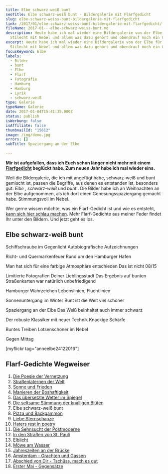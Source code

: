 ```yaml
---
title: Elbe schwarz-weiß bunt
seoTitle: Elbe schwarz-weiß bunt - Bildergalerie mit Flarfgedicht
slug: elbe-schwarz-weiss-bunt-bildergalerie-mit-flarfgedicht
link: /2017/01/elbe-schwarz-weiss-bunt-bildergalerie-mit-flarfgedicht/
fileName: 2017-01---elbe-schwarz-weiss-bunt.md
description: Heute habe ich mal wieder eine Bildergalerie von der Elbe für Euch.
  Stilecht mit Nebel und allem was dazu gehört und obendrauf noch ein Gedicht.
excerpt: Heute habe ich mal wieder eine Bildergalerie von der Elbe für Euch.
  Stilecht mit Nebel und allem was dazu gehört und obendrauf noch ein Gedicht.
focusKeyword: Elbe
labels:
  - Bilder
  - bunt
  - Elbe
  - Flarf
  - Fotografie
  - Hamburg
  - Hamburg
  - Lyrik
  - schwarz-weiß
type: Galerie
typeName: Galerie
date: 2017-01-04T15:41:35.000Z
status: publish
isWerbung: false
isAffiliate: false
thumbnailId: "15612"
image: /img/demo.jpg
errors: []
subTitle: Spaziergang an der Elbe
  
---
```


**Mir ist aufgefallen, dass ich Euch schon länger nicht mehr mit einem
[Flarfgedicht](/?s=Flarf) beglückt habe. Zum neuen Jahr habe ich mal wieder
eins.**

Weil die Bildergalerie, die ich mit angefügt habe, schwarz-weiß und bunt
gemischt ist, passen die Begriffe, aus denen es entstanden ist, besonders gut:
_Elbe_ , _schwarz-weiß_ und _bunt_ . Die Bilder habe ich an Weihnachten an der
Elbe aufgenommen, als ich dort einen Genesungsspaziergang gemacht habe.
Stimmungsvoll im Nebel.

Wer gerne wissen möchte, was ein Flarf-Gedicht ist und wie es entsteht,
[kann sich hier schlau machen](/2016/03/flarf-inspiration-aus-dem-internet-die-poesie-der-vernetzung/).
Mehr Flarf-Gedichte aus meiner Feder findet Ihr unter den Bildern. Und jetzt
geht es los.

## Elbe schwarz-weiß bunt

Schiffschraube im Gegenlicht Autobiografische Aufzeichnungen

Richt- und Quermarkenfeuer Rund um den Hamburger Hafen

Man hat sich für eine farbige Atmosphäre entschieden Das ist nicht 08/15

Limitierte Fotografien Deiner Lieblingsstadt Das Ergebnis auf bunten
Straßenkarten war natürlich unbefriedigend

Hamburger Wahrzeichen Lebenslinien, Fluchtlinien

Sonnenuntergang im Winter Bunt ist die Welt viel schöner

Spaziergang an der Elbe Das Weiß beinhaltet auch immer schwarz

Der robuste Klassiker mit neuer Technik Knackige Schärfe

Buntes Treiben Lotsenschoner im Nebel

Gegen Mittag

[myflickr tag="anneelbe24122016"]

## Flarf-Gedichte Wegweiser

1.  [Die Poesie der Vernetzung](/2016/03/flarf-inspiration-aus-dem-internet-die-poesie-der-vernetzung/)
1.  [Straßenlaternen der Welt](/2016/03/strassenlaternen-der-welt-eine-romantische-bildergalerie/)
1.  [Sonne und Frieden](/2016/03/sonne-und-frieden/)
1.  [Manieren der Boshaftigkeit](/2016/04/manieren-der-boshaftigkeit/)
1.  [Das übersetzte Wetter im Spiegel](/2016/05/das-uebersetzte-wetter-im-spiegel/)
1.  [Die seltsame Stimmung der knalligen Blüten](/2016/10/die-seltsame-stimmung-der-knalligen-blueten/)
1.  Elbe schwarz-weiß bunt
1.  [Pizza und Backgammon](/2017/01/drei-koenige/)
1.  [Liebe Sternschanze](/2017/01/liebe-sternschanze/)
1.  [Haters rest in poetry](/2017/02/haters-rest-in-poetry/)
1.  [Die Sehnsucht der Postmoderne](/2017/02/die-sehnsucht-der-postmoderne/)
1.  [In den Straßen von St. Pauli](/2017/02/dauerregen-stpauli/)
1.  [Elblicht](/2018/01/elblicht-flarfgedicht-zum-jahresanfang/)
1.  [Möwe am Wasser](/2018/01/moewe-am-wasser/)
1.  [Jahreszeiten an der Brücke](/2018/02/ein-fleet-im-verlauf-der-jahreszeiten/)
1.  [Amsterdam - Grachten und Gassen](/2018/03/amsterdam/)
1.  [Abschied von Dir - Tschüss, mach es gut](/2018/04/abschied-von-dir/)
1.  [Erster Mai - Gegensätze](/2018/05/erster-mai-gegensaetze/)

  